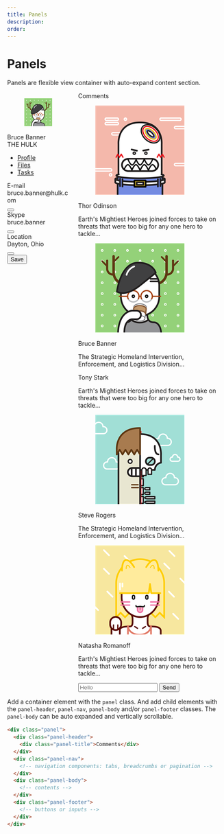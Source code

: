 ```yaml
---
title: Panels
description: 
order: 
---
```


# Panels

Panels are flexible view container with auto-expand content section.

<div class="vp-raw docs-demo columns">
  <div class="column col-6 col-xs-12">
    <div class="panel">
      <div class="panel-header text-center">
        <figure class="avatar avatar-lg"><img src="/img/avatar-2.png" alt="Avatar"></figure>
        <div class="panel-title h5 mt-10">Bruce Banner</div>
        <div class="panel-subtitle">THE HULK</div>
      </div>
      <nav class="panel-nav">
        <ul class="tab tab-block">
          <li class="tab-item active"><a href="#panels">Profile</a></li>
          <li class="tab-item"><a href="#panels">Files</a></li>
          <li class="tab-item"><a href="#panels">Tasks</a></li>
        </ul>
      </nav>
      <div class="panel-body">
        <div class="tile tile-centered">
          <div class="tile-content">
            <div class="tile-title text-bold">E-mail</div>
            <div class="tile-subtitle">bruce.banner@hulk.com</div>
          </div>
          <div class="tile-action">
            <button class="btn btn-link btn-action btn-lg tooltip tooltip-left" data-tooltip="Edit E-mail"><i class="icon icon-edit"></i></button>
          </div>
        </div>
        <div class="tile tile-centered">
          <div class="tile-content">
            <div class="tile-title text-bold">Skype</div>
            <div class="tile-subtitle">bruce.banner</div>
          </div>
          <div class="tile-action">
            <button class="btn btn-link btn-action btn-lg"><i class="icon icon-edit"></i></button>
          </div>
        </div>
        <div class="tile tile-centered">
          <div class="tile-content">
            <div class="tile-title text-bold">Location</div>
            <div class="tile-subtitle">Dayton, Ohio</div>
          </div>
          <div class="tile-action">
            <button class="btn btn-link btn-action btn-lg"><i class="icon icon-edit"></i></button>
          </div>
        </div>
      </div>
      <div class="panel-footer">
        <button class="btn btn-primary btn-block">Save</button>
      </div>
    </div>
  </div>
  <div class="column col-6 col-xs-12">
    <div class="panel">
      <div class="panel-header">
        <div class="panel-title h6">Comments</div>
      </div>
      <div class="panel-body">
        <div class="tile">
          <div class="tile-icon">
            <figure class="avatar"><img src="/img/avatar-1.png" alt="Avatar"></figure>
          </div>
          <div class="tile-content">
            <p class="tile-title text-bold">Thor Odinson</p>
            <p class="tile-subtitle">Earth's Mightiest Heroes joined forces to take on threats that were too big for any one hero to tackle...</p>
          </div>
        </div>
        <div class="tile">
          <div class="tile-icon">
            <figure class="avatar"><img src="/img/avatar-2.png" alt="Avatar"></figure>
          </div>
          <div class="tile-content">
            <p class="tile-title text-bold">Bruce Banner</p>
            <p class="tile-subtitle">The Strategic Homeland Intervention, Enforcement, and Logistics Division...</p>
          </div>
        </div>
        <div class="tile">
          <div class="tile-icon">
            <figure class="avatar" data-initial="TS"></figure>
          </div>
          <div class="tile-content">
            <p class="tile-title text-bold">Tony Stark</p>
            <p class="tile-subtitle">Earth's Mightiest Heroes joined forces to take on threats that were too big for any one hero to tackle...</p>
          </div>
        </div>
        <div class="tile">
          <div class="tile-icon">
            <figure class="avatar"><img src="/img/avatar-4.png" alt="Avatar"></figure>
          </div>
          <div class="tile-content">
            <p class="tile-title text-bold">Steve Rogers</p>
            <p class="tile-subtitle">The Strategic Homeland Intervention, Enforcement, and Logistics Division...</p>
          </div>
        </div>
        <div class="tile">
          <div class="tile-icon">
            <figure class="avatar"><img src="/img/avatar-3.png" alt="Avatar"></figure>
          </div>
          <div class="tile-content">
            <p class="tile-title text-bold">Natasha Romanoff</p>
            <p class="tile-subtitle">Earth's Mightiest Heroes joined forces to take on threats that were too big for any one hero to tackle...</p>
          </div>
        </div>
      </div>
      <div class="panel-footer">
        <div class="input-group">
          <input class="form-input" type="text" placeholder="Hello">
          <button class="btn btn-primary input-group-btn">Send</button>
        </div>
      </div>
    </div>
  </div>
</div>

Add a container element with the `panel` class. And add child elements with the `panel-header`, `panel-nav`, `panel-body` and/or `panel-footer` classes. The `panel-body` can be auto expanded and vertically scrollable.

```html
<div class="panel">
  <div class="panel-header">
    <div class="panel-title">Comments</div>
  </div>
  <div class="panel-nav">
    <!-- navigation components: tabs, breadcrumbs or pagination -->
  </div>
  <div class="panel-body">
    <!-- contents -->
  </div>
  <div class="panel-footer">
    <!-- buttons or inputs -->
  </div>
</div>
```
